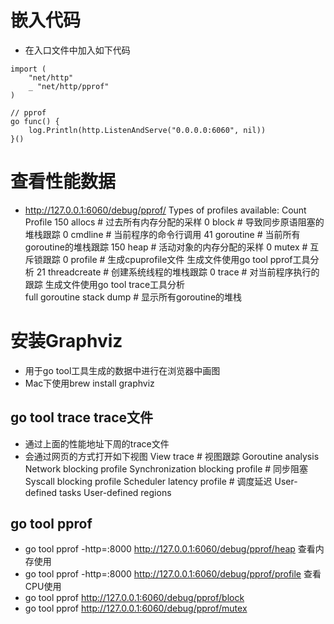 # 嵌入代码
- 在入口文件中加入如下代码
```
import (
	"net/http"
	_ "net/http/pprof"
)

// pprof
go func() {
    log.Println(http.ListenAndServe("0.0.0.0:6060", nil))
}()
```

# 查看性能数据
- http://127.0.0.1:6060/debug/pprof/
Types of profiles available:
Count	Profile
150	allocs      # 过去所有内存分配的采样
0	block       # 导致同步原语阻塞的堆栈跟踪
0	cmdline     # 当前程序的命令行调用
41	goroutine   # 当前所有goroutine的堆栈跟踪
150	heap        # 活动对象的内存分配的采样
0	mutex       # 互斥锁跟踪
0	profile     # 生成cpuprofile文件 生成文件使用go tool pprof工具分析
21	threadcreate    # 创建系统线程的堆栈跟踪
0	trace       # 对当前程序执行的跟踪 生成文件使用go tool trace工具分析    
full goroutine stack dump   # 显示所有goroutine的堆栈

# 安装Graphviz 
- 用于go tool工具生成的数据中进行在浏览器中画图
- Mac下使用brew install graphviz

## go tool trace trace文件
- 通过上面的性能地址下周的trace文件
- 会通过网页的方式打开如下视图
View trace                        # 视图跟踪
Goroutine analysis
Network blocking profile
Synchronization blocking profile  # 同步阻塞
Syscall blocking profile
Scheduler latency profile         # 调度延迟
User-defined tasks
User-defined regions

## go tool pprof 
- go tool pprof -http=:8000 http://127.0.0.1:6060/debug/pprof/heap  查看内存使用
- go tool pprof -http=:8000 http://127.0.0.1:6060/debug/pprof/profile 查看CPU使用
- go tool pprof http://127.0.0.1:6060/debug/pprof/block
- go tool pprof http://127.0.0.1:6060/debug/pprof/mutex


